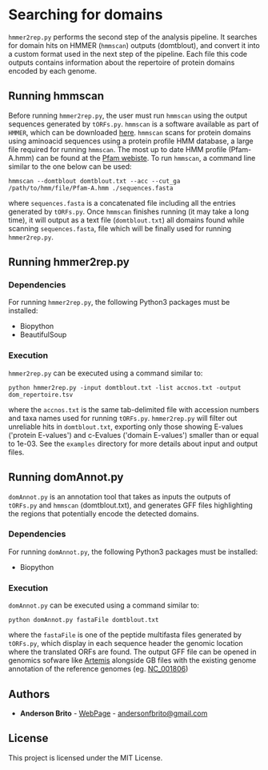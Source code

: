 # Searching for domains

`hmmer2rep.py` performs the second step of the analysis pipeline. It searches for domain hits on HMMER (`hmmscan`) outputs (domtblout), and convert it into a custom format used in the next step of the pipeline. Each file this code outputs contains information about the repertoire of protein domains encoded by each genome.

## Running hmmscan

Before running `hmmer2rep.py`, the user must run `hmmscan` using the output sequences generated by `tORFs.py`. `hmmscan` is a software available as part of `HMMER`, which can be downloaded [here](http://hmmer.org/download.html). `hmmscan` scans for protein domains using aminoacid sequences using a protein profile HMM database, a large file required for running `hmmscan`. The most up to date HMM profile (Pfam-A.hmm) can be found at the [Pfam webiste](http://bit.ly/2BUXaWV). To run `hmmscan`, a command line similar to the one below can be used:

```
hmmscan --domtblout domtblout.txt --acc --cut_ga /path/to/hmm/file/Pfam-A.hmm ./sequences.fasta
```

where `sequences.fasta` is a concatenated file including all the entries generated by `tORFs.py`. Once `hmmscan` finishes running (it may take a long time), it will output as a text file (`domtblout.txt`) all domains found while scanning `sequences.fasta`, file which will be finally used for running `hmmer2rep.py`.

## Running hmmer2rep.py

### Dependencies

For running `hmmer2rep.py`, the following Python3 packages must be installed:

* Biopython
* BeautifulSoup

### Execution

`hmmer2rep.py` can be executed using a command similar to:

```
python hmmer2rep.py -input domtblout.txt -list accnos.txt -output dom_repertoire.tsv
```
where the `accnos.txt` is the same tab-delimited file with accession numbers and taxa names used for running `tORFs.py`. `hmmer2rep.py` will filter out unreliable hits in `domtblout.txt`, exporting only those showing E-values ('protein E-values') and c-Evalues ('domain E-values') smaller than or equal to 1e-03. See the `examples` directory for more details about input and output files.

## Running domAnnot.py

`domAnnot.py` is an annotation tool that takes as inputs the outputs of `tORFs.py` and `hmmscan` (domtblout.txt), and generates GFF files highlighting the regions that potentially encode the detected domains.

### Dependencies

For running `domAnnot.py`, the following Python3 packages must be installed:

* Biopython

### Execution

`domAnnot.py` can be executed using a command similar to:

```
python domAnnot.py fastaFile domtblout.txt
```

where the `fastaFile` is one of the peptide multifasta files generated by `tORFs.py`, which display in each sequence header the genomic location where the translated ORFs are found. The output GFF file can be opened in genomics sofware like [Artemis](https://www.sanger.ac.uk/science/tools/artemis) alongside GB files with the existing genome annotation of the reference genomes (eg. [NC_001806](https://www.ncbi.nlm.nih.gov/nuccore/NC_001806))

## Authors

* **Anderson Brito** - [WebPage](https://andersonbrito.github.io/) - andersonfbrito@gmail.com

## License

This project is licensed under the MIT License.

<!---
--->

